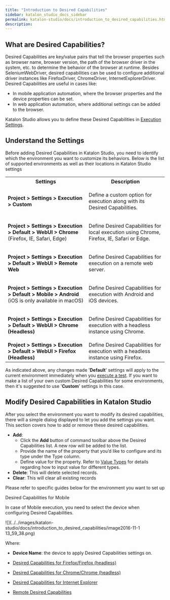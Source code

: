 ```yaml
---
title: "Introduction to Desired Capabilities" 
sidebar: katalon_studio_docs_sidebar
permalink: katalon-studio/docs/introduction_to_desired_capabilities.html 
description: 
---
```

What are Desired Capabilities?
------------------------------

Desired Capabilities are key/value pairs that tell the browser properties such as browser name, browser version, the path of the browser driver in the system, etc. to determine the behavior of the browser at runtime. Besides SeleniumWebDriver, desired capabilities can be used to configure additional driver instances like FirefoxDriver, ChromeDriver, InternetExplorerDriver. Desired Capabilities are useful in cases like:

*   In mobile application automation, where the browser properties and the device properties can be set.
*   In web application automation, where additional settings can be added to the browser.

Katalon Studio allows you to define these Desired Capabilities in [Execution Settings](https://docs.katalon.com/display/KD/Execution+Settings).

Understand the Settings
-----------------------

Before adding Desired Capabilities in Katalon Studio, you need to identify which the environment you want to customize its behaviors. Below is the list of supported environments as well as their locations in Katalon Studio settings

<table class="wrapped confluenceTable"><colgroup><col><col></colgroup><tbody><tr class="xtr-0"><th class="xtd-0-0 confluenceTh">Settings</th><th class="xtd-0-1 confluenceTh">Description</th></tr><tr class="xtr-1"><td class="xtd-1-0 confluenceTd" colspan="1"><div class="content-wrapper"><p><strong>Project &gt; Settings &gt; Execution &gt; Custom</strong></p></div></td><td class="xtd-1-1 confluenceTd" colspan="1"><div class="content-wrapper"><p>Define a custom option for execution along with its Desired Capabilities.</p></div></td></tr><tr class="xtr-2"><td class="xtd-2-0 confluenceTd"><div class="content-wrapper"><p><strong>Project &gt; Settings &gt; Execution &gt; Default &gt; WebUI &gt; Chrome</strong> (Firefox, IE, Safari, Edge)</p></div></td><td class="xtd-2-1 confluenceTd"><div class="content-wrapper"><p>Define Desired Capabilities for local execution using Chrome, Firefox, IE, Safari or Edge.</p></div></td></tr><tr class="xtr-3"><td class="xtd-3-0 confluenceTd" colspan="1"><div class="content-wrapper"><p><strong><strong>Project &gt; Settings &gt; </strong>Execution &gt; Default &gt; WebUI &gt; Remote Web</strong></p></div></td><td class="xtd-3-1 confluenceTd" colspan="1"><div class="content-wrapper"><p>Define Desired Capabilities for execution on a remote web server.</p></div></td></tr><tr class="xtr-4"><td class="xtd-4-0 confluenceTd"><div class="content-wrapper"><p><strong><strong>Project &gt; Settings &gt; </strong>Execution &gt; Default &gt; Mobile &gt; Android</strong> (iOS is only available in macOS)</p></div></td><td class="xtd-4-1 confluenceTd"><div class="content-wrapper"><p>Define Desired Capabilities for execution with Android and iOS devices.</p></div></td></tr><tr class="xtr-5"><td class="xtd-5-0 confluenceTd"><div class="content-wrapper"><p><strong><strong>Project &gt; Settings &gt; </strong>Execution &gt; Default &gt; WebUI &gt; Chrome (Headless)</strong></p></div></td><td class="xtd-5-1 confluenceTd"><div class="content-wrapper"><p>Define Desired Capabilities for execution with a headless instance using Chrome.</p></div></td></tr><tr class="xtr-6"><td class="xtd-6-0 confluenceTd" colspan="1"><strong><strong>Project &gt; Settings &gt; </strong>Execution &gt; Default &gt; WebUI &gt; Firefox (Headless)</strong></td><td class="xtd-6-1 confluenceTd" colspan="1">Define Desired Capabilities for execution with a headless instance using Firefox.</td></tr></tbody></table>

As indicated above, any changes made '**Default**' settings will apply to the current environment immediately when you [execute a test](https://docs.katalon.com/display/KD/Execute+a+Test+Case+or+a+Test+Suite#ExecuteaTestCaseoraTestSuite-ExecuteanEntireTestCaseorTestSuite). If you want to make a list of your own custom Desired Capabilities for some environments, then it's suggested to use '**Custom**' settings in this case.

Modify Desired Capabilities in Katalon Studio
---------------------------------------------

After you select the environment you want to modify its desired capabilities, there will a simple dialog displayed to let you add the settings you want. This section covers how to add or remove these desired capabilities. 

*   **Add**:
    *   Click the **Add** button of command toolbar above the Desired Capabilities list. A new row will be added to the list.
    *   Provide the name of the property that you’d like to configure and its type under the Type column.
    *   Define value for the property. Refer to [Value Types](/display/KD/Value+Types) for details regarding how to input value for different types.
*   **Delete**: This will delete selected records.
*   **Clear**: This will clear all existing records

Please refer to specific guides below for the environment you want to set up

Desired Capabilities for Mobile

In case of Mobile execution, you need to select the device when configuring Desired Capabilities.

![](../../images/katalon-studio/docs/introduction_to_desired_capabilities/image2016-11-1 13_59_38.png)

Where:

*   **Device Name**: the device to apply Desired Capabilities settings on.

*   [Desired Capabilities for Firefox/Firefox (headless)](/pages/viewpage.action?pageId=13700172)
*   [Desired Capabilities for Chrome/Chrome (headless)](/pages/viewpage.action?pageId=13700170)
*   [Desired Capabilities for Internet Explorer](/display/KD/Desired+Capabilities+for+Internet+Explorer)
*   [Remote Desired Capabilities](/display/KD/Remote+Desired+Capabilities)